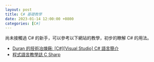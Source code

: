 ```yaml
---
layout: post
title: C# 基礎教學
date: 2023-01-14 12:00:00 +0800
categories: [C#]
---
```


尚未接觸過 C# 的新手，可以參考以下網站的教學，初步的瞭解 C# 的用法。

- [Duran 的技術冶煉廠: [C#][Visual Studio] C# 語言簡介](http://dog0416.blogspot.com/2017/08/cvisual-studio-c.html)
- [程式語言教學誌 C Sharp](http://kaiching.org/pydoing/c-sharp.html)